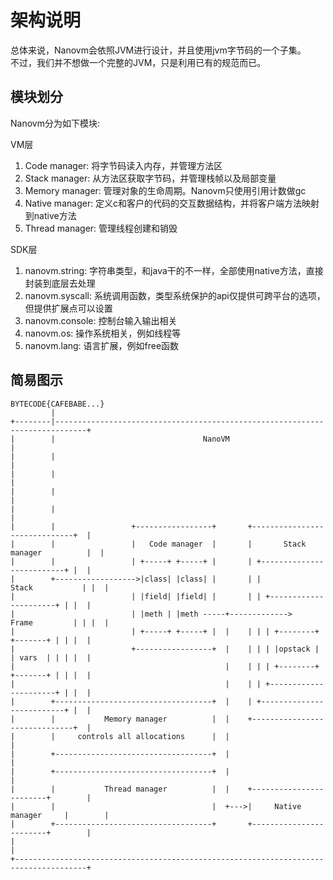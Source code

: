 # 架构说明

总体来说，Nanovm会依照JVM进行设计，并且使用jvm字节码的一个子集。  
不过，我们并不想做一个完整的JVM，只是利用已有的规范而已。

## 模块划分

Nanovm分为如下模块:

VM层

1. Code manager: 将字节码读入内存，并管理方法区
2. Stack manager: 从方法区获取字节码，并管理栈帧以及局部变量
3. Memory manager: 管理对象的生命周期。Nanovm只使用引用计数做gc
4. Native manager: 定义c和客户的代码的交互数据结构，并将客户端方法映射到native方法
5. Thread manager: 管理线程创建和销毁

SDK层

1. nanovm.string: 字符串类型，和java干的不一样，全部使用native方法，直接封装到底层去处理
2. nanovm.syscall: 系统调用函数，类型系统保护的api仅提供可跨平台的选项，但提供扩展点可以设置
3. nanovm.console: 控制台输入输出相关
4. nanovm.os: 操作系统相关，例如线程等
5. nanovm.lang: 语言扩展，例如free函数

## 简易图示

```
BYTECODE{CAFEBABE...}
         |
+--------|-----------------------------------------------------------------------------+
|        |                                 NanoVM                                      |
|        |                                                                             |
|        |                                                                             |
|        |                                                                             |
|        |                                                                             |
|        |                 +-----------------+       +------------------------------+  |
|        |                 |   Code manager  |       |       Stack manager          |  |
|        |                 | +-----+ +-----+ |       | +--------------------------+ |  |
|        +------------------>|class| |class| |       | |          Stack           | |  |
|                          | |field| |field| |       | | +----------------------+ | |  |
|                          | |meth | |meth -----+------------->   Frame         | | |  |
|                          | +-----+ +-----+ |  |    | | | +--------+ +-------+ | | |  |
|                          +-----------------+  |    | | | |opstack | | vars  | | | |  |
|                                               |    | | | +--------+ +-------+ | | |  |
|                                               |    | | +----------------------+ | |  |
|        +-----------------------------------+  |    | +--------------------------+ |  |
|        |           Memory manager          |  |    +------------------------------+  |
|        |     controls all allocations      |  |                                      |
|        +-----------------------------------+  |                                      |
|        +-----------------------------------+  |                                      |
|        |           Thread manager          |  |    +------------------------+        |
|        |                                   |  +--->|     Native manager     |        |
|        +-----------------------------------+       +------------------------+        |
|                                                                                      |
+--------------------------------------------------------------------------------------+
```
